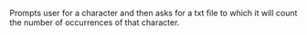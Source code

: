 Prompts user for a character and then asks for a txt file to which it will count the number of occurrences of that character.